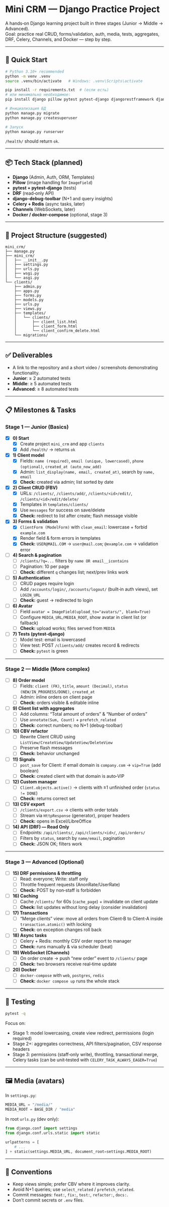 # Mini CRM — Django Practice Project

A hands‑on Django learning project built in three stages (Junior → Middle → Advanced).  
Goal: practice real CRUD, forms/validation, auth, media, tests, aggregates, DRF, Celery, Channels, and Docker — step by step.

---

## 🚀 Quick Start

```bash
# Python 3.10+ recommended
python -m venv .venv
source .venv/bin/activate   # Windows: .venv\Scripts\activate

pip install -r requirements.txt  # (если есть)
# или минимально необходимое:
pip install django pillow pytest pytest-django djangorestframework django-debug-toolbar

# Инициализация БД
python manage.py migrate
python manage.py createsuperuser

# Запуск
python manage.py runserver
```

`/health/` should return `ok`.

---

## 📦 Tech Stack (planned)

- **Django** (Admin, Auth, ORM, Templates)
- **Pillow** (image handling for `ImageField`)
- **pytest + pytest-django** (tests)
- **DRF** (read‑only API)
- **django-debug-toolbar** (N+1 and query insights)
- **Celery + Redis** (async tasks, later)
- **Channels** (WebSockets, later)
- **Docker / docker-compose** (optional, stage 3)

---

## 🧭 Project Structure (suggested)

```
mini_crm/
├── manage.py
├── mini_crm/
│   ├── __init__.py
│   ├── settings.py
│   ├── urls.py
│   ├── wsgi.py
│   └── asgi.py
└── clients/
    ├── admin.py
    ├── apps.py
    ├── forms.py
    ├── models.py
    ├── urls.py
    ├── views.py
    ├── templates/
    │   └── clients/
    │       ├── client_list.html
    │       ├── client_form.html
    │       └── client_confirm_delete.html
    └── migrations/
```

---

## ✅ Deliverables

- A link to the repository and a short video / screenshots demonstrating functionality.
- **Junior**: ≥ 2 automated tests  
- **Middle**: ≥ 5 automated tests  
- **Advanced**: ≥ 8 automated tests

---

## 📋 Milestones & Tasks

### Stage 1 — Junior (Basics)

- [X] **0) Start**
  - [X] Create project `mini_crm` and app `clients`
  - [X] Add `/health/` → returns `ok`

- [x] **1) Client model**
  - [x] Fields: `name (required)`, `email (unique, lowercased)`, `phone (optional)`, `created_at (auto_now_add)`
  - [x] Admin: `list_display(name, email, created_at)`, search by `name, email`
  - [x] **Check:** created via admin; list sorted by date

- [x] **2) Client CRUD (FBV)**
  - [x] URLs: `/clients/`, `/clients/add/`, `/clients/<id>/edit/`, `/clients/<id>/edit/delete/`
  - [x] Templates in `templates/clients/`
  - [x] Use `messages` for success on save/delete
  - [x] **Check:** redirect to list after create; flash message visible

- [x] **3) Forms & validation**
  - [x] `ClientForm (ModelForm)` with `clean_email`: lowercase + forbid `example.com`
  - [x] Render field & form errors in templates
  - [x] **Check:** `USER@MAIL.COM` → `user@mail.com`; `@example.com` → validation error

- [ ] **4) Search & pagination**
  - [ ] `/clients/?q=...` filters by `name OR email__icontains`
  - [ ] Pagination: 10 per page
  - [ ] **Check:** different `q` changes list; next/prev links work

- [ ] **5) Authentication**
  - [ ] CRUD pages require login
  - [ ] Add `/accounts/login/`, `/accounts/logout/` (built‑in auth views), set `LOGIN_URL`
  - [ ] **Check:** guest → redirected to login

- [ ] **6) Avatar**
  - [ ] Field `avatar = ImageField(upload_to="avatars/", blank=True)`
  - [ ] Configure `MEDIA_URL/MEDIA_ROOT`, show avatar in client list (or fallback)
  - [ ] **Check:** upload works; files served from `MEDIA`

- [ ] **7) Tests (pytest-django)**
  - [ ] Model test: email is lowercased
  - [ ] View test: POST `/clients/add/` creates record & redirects
  - [ ] **Check:** `pytest` is green

---

### Stage 2 — Middle (More complex)

- [ ] **8) Order model**
  - [ ] Fields: `client (FK)`, `title`, `amount (Decimal)`, `status (NEW/IN_PROGRESS/DONE)`, `created_at`
  - [ ] Admin: inline orders on client page
  - [ ] **Check:** orders visible & editable inline

- [ ] **9) Client list with aggregates**
  - [ ] Add columns: “Total amount of orders” & “Number of orders”
  - [ ] Use `annotate(Sum, Count)` + `prefetch_related`
  - [ ] **Check:** correct numbers; no N+1 (debug-toolbar)

- [ ] **10) CBV refactor**
  - [ ] Rewrite Client CRUD using `ListView/CreateView/UpdateView/DeleteView`
  - [ ] Preserve flash messages
  - [ ] **Check:** behavior unchanged

- [ ] **11) Signals**
  - [ ] `post_save` for Client: if email domain is `company.com` → `vip=True` (add boolean)
  - [ ] **Check:** created client with that domain is auto‑VIP

- [ ] **12) Custom manager**
  - [ ] `Client.objects.active()` → clients with ≥1 unfinished order (`status != DONE`)
  - [ ] **Check:** returns correct set

- [ ] **13) CSV export**
  - [ ] `/clients/export.csv` → clients with order totals
  - [ ] Stream via `HttpResponse` (generator), proper headers
  - [ ] **Check:** opens in Excel/LibreOffice

- [ ] **14) API (DRF) — Read Only**
  - [ ] Endpoints: `/api/clients/`, `/api/clients/<id>/`, `/api/orders/`
  - [ ] Filters by `status`, search by `name/email`, pagination
  - [ ] **Check:** JSON OK; filters work

---

### Stage 3 — Advanced (Optional)

- [ ] **15) DRF permissions & throttling**
  - [ ] Read: everyone; Write: staff only
  - [ ] Throttle frequent requests (AnonRate/UserRate)
  - [ ] **Check:** POST by non‑staff is forbidden

- [ ] **16) Caching**
  - [ ] Cache `/clients/` for 60s (`cache_page`) + invalidate on client update
  - [ ] **Check:** list updates without long delay (consider invalidation)

- [ ] **17) Transactions**
  - [ ] “Merge clients” view: move all orders from Client‑B to Client‑A inside `transaction.atomic()` with locking
  - [ ] **Check:** on exception changes roll back

- [ ] **18) Async tasks**
  - [ ] Celery + Redis: monthly CSV order report to manager
  - [ ] **Check:** runs manually & via scheduler (beat)

- [ ] **19) WebSocket (Channels)**
  - [ ] On order create → push “new order” event to `/clients/` page
  - [ ] **Check:** two browsers receive real‑time update

- [ ] **20) Docker**
  - [ ] `docker-compose` with `web`, `postgres`, `redis`
  - [ ] **Check:** `docker compose up` runs the whole stack

---

## 🧪 Testing

```bash
pytest -q
```

Focus on:
- Stage 1: model lowercasing, create view redirect, permissions (login required)
- Stage 2+: aggregates correctness, API filters/pagination, CSV response headers
- Stage 3: permissions (staff‑only write), throttling, transactional merge, Celery tasks (can be unit‑tested with `CELERY_TASK_ALWAYS_EAGER=True`)

---

## 🖼 Media (avatars)

In `settings.py`:

```python
MEDIA_URL = "/media/"
MEDIA_ROOT = BASE_DIR / "media"
```

In root `urls.py` (dev only):

```python
from django.conf import settings
from django.conf.urls.static import static

urlpatterns = [
    # ...
] + static(settings.MEDIA_URL, document_root=settings.MEDIA_ROOT)
```

---

## 📝 Conventions

- Keep views simple; prefer CBV where it improves clarity.
- Avoid N+1 queries; use `select_related` / `prefetch_related`.
- Commit messages: `feat:`, `fix:`, `test:`, `refactor:`, `docs:`.
- Don’t commit secrets or `.env` files.
